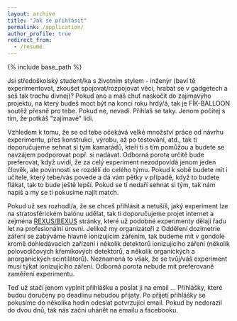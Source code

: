 ```yaml
---
layout: archive
title: "Jak se přihlásit"
permalink: /application/
author_profile: true
redirect_from:
  - /resume
---
```


{% include base_path %}

Jsi středoškolský student/ka s životním stylem - inženýr (baví tě experimentovat, zkoušet spojovat/rozpojovat věci, hrabat se v gadgetech a seš tak trochu divnej)? Pokud ano a máš chuť naskočit do zajímavýho projektu, na který budeš moct být na konci roku hrdý/á, tak je FÍK-BALLOON soutěž přesně pro tebe. Pokud ne, nevadí. Přihlaš se taky. Jenom počítej s tím, že potkáš "zajímavé" lidi.

Vzhledem k tomu, že se od tebe očekává velké množství práce od návrhu experimentu, přes konstrukci, výrobu, až po testování, atd., tak ti doporučujeme sehnat si tým kamarádů, kteří ti s tím pomůžou a budete se navzájem podporovat popř. si nadávat. Odborná porota určitě bude preferovat, když uvidí, že za celý experiment nezodpovídá jenom jeden člověk, ale povinnosti se rozdělí do celého týmu. Pokud k sobě budete mít i učitele, který tebe/vás povede a dá vám pětky v případě, když to budete flákat, tak to bude ještě lepší. Pokud se ti nedaří sehnat si tým, tak nám napiš a my se ti pokusíme najít match.

Pokud už ses rozhodl/a, že se chceš přihlásit a netušíš, jaký experiment lze na stratosférickém balónu udělat, tak ti doporučujeme projet internet a zejména [REXUS/BEXUS](http://rexusbexus.net/) stránky, které už podobné experimenty dělají řadu let na profesionální úrovni. Jelikož my organizátoři z Oddělení dozimetrie záření se zabýváme hlavně ionizujícím zářením, tak budeme mít v gondole kromě dohledávacích zařízení i několik detektorů ionizujícího záření (několik polovodičových křemíkových detektorů, a několik organických a anorganických scintilátorů). Neznamená to však, že se tvůj/váš experiment musí týkat ionizujícího záření. Odborná porota nebude mít preferované zaměření experimentu.

Teď už stačí jenom vyplnit přihlášku a poslat ji na email ... Přihlášky, které budou doručeny po deadlinu nebudou přijaty. Po přijetí přihlášky se pokusíme do několika hodin odeslat potvrzující email. Pokud by nedorazil do dvou dnů, tak nás začni uhánět na emailu a facebooku.
